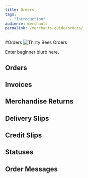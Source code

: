 ```yaml
---
title: Orders
tags:
  - "Introduction"
audience: merchants
permalink: /merchants-guide/orders/
---
```


#Orders
![Thirty Bees Orders]({{baseurl}}/thirtybees/images/merchants-guide/orders.jpg  "Thirty Bees Orders")

Enter beginner blurb here.

## Orders

## Invoices

## Merchandise Returns

## Delivery Slips

## Credit Slips

## Statuses

## Order Messages
